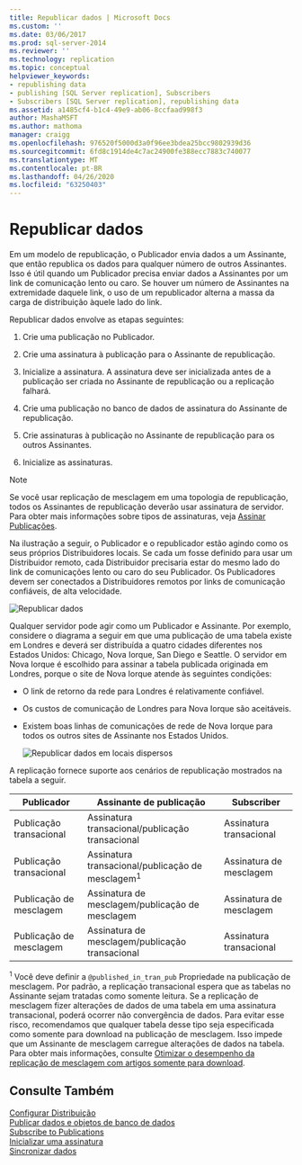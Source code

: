 ```yaml
---
title: Republicar dados | Microsoft Docs
ms.custom: ''
ms.date: 03/06/2017
ms.prod: sql-server-2014
ms.reviewer: ''
ms.technology: replication
ms.topic: conceptual
helpviewer_keywords:
- republishing data
- publishing [SQL Server replication], Subscribers
- Subscribers [SQL Server replication], republishing data
ms.assetid: a1485cf4-b1c4-49e9-ab06-8ccfaad998f3
author: MashaMSFT
ms.author: mathoma
manager: craigg
ms.openlocfilehash: 976520f5000d3a0f96ee3bdea25bcc9802939d36
ms.sourcegitcommit: 6fd8c1914de4c7ac24900fe388ecc7883c740077
ms.translationtype: MT
ms.contentlocale: pt-BR
ms.lasthandoff: 04/26/2020
ms.locfileid: "63250403"
---
```

# <a name="republish-data"></a>Republicar dados
  Em um modelo de republicação, o Publicador envia dados a um Assinante, que então republica os dados para qualquer número de outros Assinantes. Isso é útil quando um Publicador precisa enviar dados a Assinantes por um link de comunicação lento ou caro. Se houver um número de Assinantes na extremidade daquele link, o uso de um republicador alterna a massa da carga de distribuição àquele lado do link.  
  
 Republicar dados envolve as etapas seguintes:  
  
1.  Crie uma publicação no Publicador.  
  
2.  Crie uma assinatura à publicação para o Assinante de republicação.  
  
3.  Inicialize a assinatura. A assinatura deve ser inicializada antes de a publicação ser criada no Assinante de republicação ou a replicação falhará.  
  
4.  Crie uma publicação no banco de dados de assinatura do Assinante de republicação.  
  
5.  Crie assinaturas à publicação no Assinante de republicação para os outros Assinantes.  
  
6.  Inicialize as assinaturas.  
  
> [!NOTE]  
>  Se você usar replicação de mesclagem em uma topologia de republicação, todos os Assinantes de republicação deverão usar assinatura de servidor. Para obter mais informações sobre tipos de assinaturas, veja [Assinar Publicações](subscribe-to-publications.md).  
  
 Na ilustração a seguir, o Publicador e o republicador estão agindo como os seus próprios Distribuidores locais. Se cada um fosse definido para usar um Distribuidor remoto, cada Distribuidor precisaria estar do mesmo lado do link de comunicações lento ou caro do seu Publicador. Os Publicadores devem ser conectados a Distribuidores remotos por links de comunicação confiáveis, de alta velocidade.  
  
 ![Republicar dados](media/repl-06a.gif "Republicar dados")  
  
 Qualquer servidor pode agir como um Publicador e Assinante. Por exemplo, considere o diagrama a seguir em que uma publicação de uma tabela existe em Londres e deverá ser distribuída a quatro cidades diferentes nos Estados Unidos: Chicago, Nova Iorque, San Diego e Seattle. O servidor em Nova Iorque é escolhido para assinar a tabela publicada originada em Londres, porque o site de Nova Iorque atende às seguintes condições:  
  
-   O link de retorno da rede para Londres é relativamente confiável.  
  
-   Os custos de comunicação de Londres para Nova Iorque são aceitáveis.  
  
-   Existem boas linhas de comunicações de rede de Nova Iorque para todos os outros sites de Assinante nos Estados Unidos.  
  
     ![Republicar dados em locais dispersos](media/repl-06.gif "Republicar dados em locais dispersos")  
  
 A replicação fornece suporte aos cenários de republicação mostrados na tabela a seguir.  
  
|Publicador|Assinante de publicação|Subscriber|  
|---------------|---------------------------|----------------|  
|Publicação transacional|Assinatura transacional/publicação transacional|Assinatura transacional|  
|Publicação transacional|Assinatura transacional/publicação de mesclagem<sup>1</sup>|Assinatura de mesclagem|  
|Publicação de mesclagem|Assinatura de mesclagem/publicação de mesclagem|Assinatura de mesclagem|  
|Publicação de mesclagem|Assinatura de mesclagem/publicação transacional|Assinatura transacional|  
  
 <sup>1</sup> Você deve definir a `@published_in_tran_pub` Propriedade na publicação de mesclagem. Por padrão, a replicação transacional espera que as tabelas no Assinante sejam tratadas como somente leitura. Se a replicação de mesclagem fizer alterações de dados de uma tabela em uma assinatura transacional, poderá ocorrer não convergência de dados. Para evitar esse risco, recomendamos que qualquer tabela desse tipo seja especificada como somente para download na publicação de mesclagem. Isso impede que um Assinante de mesclagem carregue alterações de dados na tabela. Para obter mais informações, consulte [Otimizar o desempenho da replicação de mesclagem com artigos somente para download](merge/optimize-merge-replication-performance-with-download-only-articles.md).  
  
## <a name="see-also"></a>Consulte Também  
 [Configurar Distribuição](configure-distribution.md)   
 [Publicar dados e objetos de banco de dados](publish/publish-data-and-database-objects.md)   
 [Subscribe to Publications](subscribe-to-publications.md)   
 [Inicializar uma assinatura](initialize-a-subscription.md)   
 [Sincronizar dados](synchronize-data.md)  
  
  
